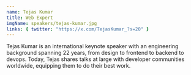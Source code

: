 ```yaml
---
name: Tejas Kumar
title: Web Expert
imgName: speakers/tejas-kumar.jpg
links: { twitter: "https://x.com/TejasKumar_?s=20" }
---
```


Tejas Kumar is an international keynote speaker with an engineering background spanning 22 years, from design to frontend to backend to devops. Today, Tejas shares talks at large with developer communities worldwide, equipping them to do their best work.
